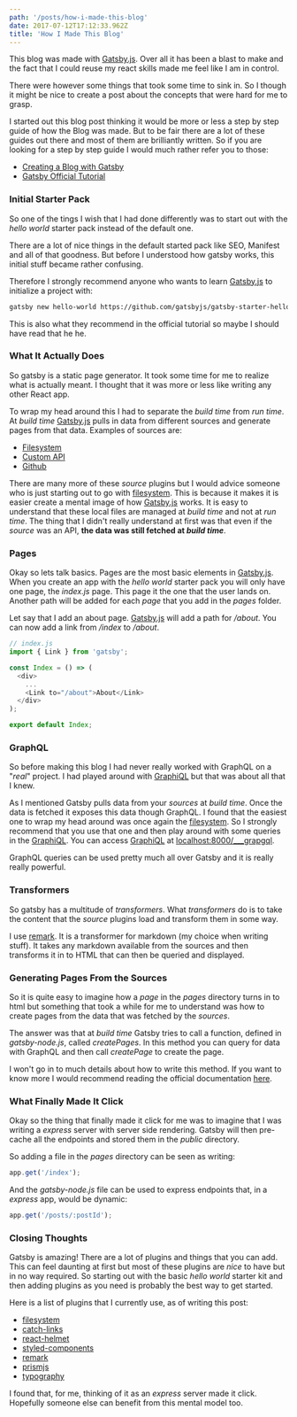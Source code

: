 ```yaml
---
path: '/posts/how-i-made-this-blog'
date: 2017-07-12T17:12:33.962Z
title: 'How I Made This Blog'
---
```


This blog was made with [Gatsby.js](https://www.gatsbyjs.org/). Over all it has
been a blast to make and the fact that I could reuse my react skills made me
feel like I am in control.

There were however some things that took some time to sink in. So I though it might
be nice to create a post about the concepts that were hard for me to grasp.

I started out this blog post thinking it would be more or less a step by step guide of
how the Blog was made. But to be fair there are a lot of these guides out there and most
of them are brilliantly written. So if you are looking for a step by step guide I
would much rather refer you to those:

- [Creating a Blog with Gatsby](https://www.gatsbyjs.org/blog/2017-07-19-creating-a-blog-with-gatsby/)
- [Gatsby Official Tutorial](https://www.gatsbyjs.org/tutorial/)

### Initial Starter Pack

So one of the tings I wish that I had done differently was to start out with
the _hello world_ starter pack instead of the default one.

There are a lot of nice things in the default started pack like SEO, Manifest and
all of that goodness. But before I understood how gatsby works, this
initial stuff became rather confusing.

Therefore I strongly recommend anyone who wants to learn [Gatsby.js](https://www.gatsbyjs.org/)
to initialize a project with:

```bash
gatsby new hello-world https://github.com/gatsbyjs/gatsby-starter-hello-world
```

This is also what they recommend in the official tutorial so maybe I should have read
that he he.

### What It Actually Does

So gatsby is a static page generator. It took some time for me to realize what is actually meant.
I thought that it was more or less like writing any other React app.

To wrap my head around this I had to separate the _build time_ from _run time_. At _build time_
[Gatsby.js](https://www.gatsbyjs.org/) pulls in data from different sources and generate
pages from that data. Examples of sources are:

- [Filesystem](https://www.gatsbyjs.org/packages/gatsby-source-filesystem/)
- [Custom API](https://www.gatsbyjs.org/packages/gatsby-source-custom-api/)
- [Github](https://www.gatsbyjs.org/packages/@mosch/gatsby-source-github/)

There are many more of these _source_ plugins but I would advice someone who is just starting out
to go with [filesystem](https://www.gatsbyjs.org/packages/gatsby-source-filesystem/).
This is because it makes it is easier create a mental image of how [Gatsby.js](https://www.gatsbyjs.org/)
works. It is easy to understand that these local files are managed at _build time_ and not at _run time_.
The thing that I didn't really understand at first was that even if the _source_ was an API,
**the data was still fetched at _build time_**.

### Pages

Okay so lets talk basics. Pages are the most basic elements in
[Gatsby.js](https://www.gatsbyjs.org/). When you create an app with the _hello world_
starter pack you will only have one page, the _index.js_ page. This page it the one that the
user lands on. Another path will be added for each _page_ that you add in the _pages_ folder.

Let say that I add an about page. [Gatsby.js](https://www.gatsbyjs.org/) will add a path for
_/about_. You can now add a link from _/index_ to _/about_.

```javascript
// index.js
import { Link } from 'gatsby';

const Index = () => (
  <div>
    ...
    <Link to="/about">About</Link>
  </div>
);

export default Index;
```

### GraphQL

So before making this blog I had never really worked with GraphQL on a "_real_" project.
I had played around with [GraphiQL](https://github.com/graphql/graphiql) but that was about
all that I knew.

As I mentioned Gatsby pulls data from your _sources_ at _build time_. Once the data is fetched
it exposes this data though GraphQL. I found that the easiest one to wrap my head around was
once again the [filesystem](https://www.gatsbyjs.org/packages/gatsby-source-filesystem/). So
I strongly recommend that you use that one and then play around with some queries in the
[GraphiQL](https://github.com/graphql/graphiql). You can access [GraphiQL](https://github.com/graphql/graphiql)
at [localhost:8000/\_\_\_grapgql](localhost:8000/___grapgql).

GraphQL queries can be used pretty much all over Gatsby and it is really really powerful.

### Transformers

So gatsby has a multitude of _transformers_. What _transformers_ do is to take the
content that the _source_ plugins load and transform them in some way.

I use [remark](https://www.gatsbyjs.org/packages/gatsby-transformer-remark/). It is
a transformer for markdown (my choice when writing stuff). It takes any markdown available
from the sources and then transforms it in to HTML that can then be queried and displayed.

### Generating Pages From the Sources

So it is quite easy to imagine how a _page_ in the _pages_ directory turns in to html but something
that took a while for me to understand was how to create pages from the data that was fetched by the
_sources_.

The answer was that at _build time_ Gatsby tries to call a function, defined in _gatsby-node.js_, called
_createPages_. In this method you can query for data with GraphQL and then call _createPage_ to create
the page.

I won't go in to much details about how to write this method. If you want to know more I would recommend
reading the official documentation [here](https://www.gatsbyjs.org/tutorial/part-seven/).

### What Finally Made It Click

Okay so the thing that finally made it click for me was to imagine that I was writing a _express_ server
with server side rendering. Gatsby will then pre-cache all the endpoints and stored them in the
_public_ directory.

So adding a file in the _pages_ directory can be seen as writing:

```javascript
app.get('/index');
```

And the _gatsby-node.js_ file can be used to express endpoints that, in a _express_ app, would be dynamic:

```javascript
app.get('/posts/:postId');
```

### Closing Thoughts

Gatsby is amazing! There are a lot of plugins and things that you can add. This can feel daunting at first
but most of these plugins are _nice_ to have but in no way required. So starting out with the basic
_hello world_ starter kit and then adding plugins as you need is probably the best way to get started.

Here is a list of plugins that I currently use, as of writing this post:

- [filesystem](https://www.gatsbyjs.org/packages/gatsby-source-filesystem/)
- [catch-links](https://www.gatsbyjs.org/packages/gatsby-plugin-catch-links/)
- [react-helmet](https://www.gatsbyjs.org/packages/gatsby-plugin-react-helmet/)
- [styled-components](https://www.gatsbyjs.org/packages/gatsby-plugin-styled-components/)
- [remark](https://www.gatsbyjs.org/packages/gatsby-transformer-remark/)
- [prismjs](https://www.gatsbyjs.org/packages/gatsby-remark-prismjs/)
- [typography](https://www.gatsbyjs.org/packages/gatsby-plugin-typography/)

I found that, for me, thinking of it as an _express_ server made it click. Hopefully someone else can benefit
from this mental model too.
